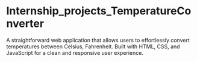 # Internship_projects_TemperatureConverter
A straightforward web application that allows users to effortlessly convert temperatures between Celsius, Fahrenheit. Built with HTML, CSS, and JavaScript for a clean and responsive user experience.
